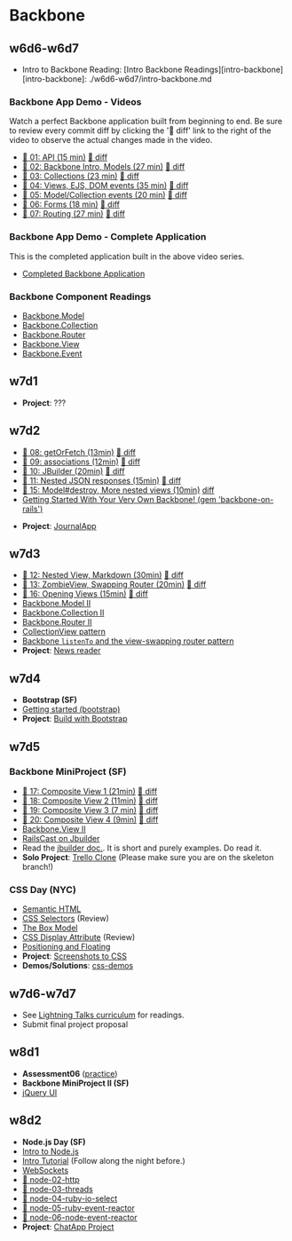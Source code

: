# Backbone

## w6d6-w6d7

* Intro to Backbone Reading: [Intro Backbone Readings][intro-backbone]
[intro-backbone]: ./w6d6-w6d7/intro-backbone.md

### Backbone App Demo - Videos
Watch a perfect Backbone application built from beginning to end.
Be sure to review every commit diff by clicking the ':notebook: diff' link to the right of the video to observe
the actual changes made in the video.
* [:movie_camera:  01: API (15 min)](https://vimeo.com/groups/appacademy/videos/84654425) [:notebook: diff][bb-00-01-diff]
* [:movie_camera:  02: Backbone Intro, Models (27 min)](https://vimeo.com/groups/appacademy/videos/84654427) [:notebook: diff][bb-01-02-diff]
* [:movie_camera:  03: Collections (23 min)](https://vimeo.com/groups/appacademy/videos/84654428) [:notebook: diff][bb-02-03-diff]
* [:movie_camera:  04: Views, EJS, DOM events (35 min)](https://vimeo.com/groups/appacademy/videos/84654429) [:notebook: diff][bb-03-04-diff]
* [:movie_camera:  05: Model/Collection events (20 min)](https://vimeo.com/groups/appacademy/videos/84654430) [:notebook: diff][bb-04-05-diff]
* [:movie_camera:  06: Forms (18 min)](https://vimeo.com/groups/appacademy/videos/84656483) [:notebook: diff][bb-05-06-diff]
* [:movie_camera:  07: Routing (27 min)](https://vimeo.com/groups/appacademy/videos/84656486) [:notebook: diff][bb-06-07-diff]

[bb-00-01-diff]: https://github.com/appacademy/BackboneDemo2/compare/backbone-00...backbone-01
[bb-01-02-diff]: https://github.com/appacademy/BackboneDemo2/compare/backbone-01...backbone-02
[bb-02-03-diff]: https://github.com/appacademy/BackboneDemo2/compare/backbone-02...backbone-03
[bb-03-04-diff]: https://github.com/appacademy/BackboneDemo2/compare/backbone-03...backbone-04
[bb-04-05-diff]: https://github.com/appacademy/BackboneDemo2/compare/backbone-04...backbone-05
[bb-05-06-diff]: https://github.com/appacademy/BackboneDemo2/compare/backbone-05...backbone-06
[bb-06-07-diff]: https://github.com/appacademy/BackboneDemo2/compare/backbone-06...backbone-07

### Backbone App Demo - Complete Application
This is the completed application built in the above video series.
* [Completed Backbone Application](https://github.com/appacademy/BackboneDemo2)

### Backbone Component Readings

* [Backbone.Model][backbone-model]
* [Backbone.Collection][backbone-collection]
* [Backbone.Router][backbone-router]
* [Backbone.View][backbone-view]
* [Backbone.Event][backbone-event]

[backbone-model]: ./w7d2/backbone-model.md
[backbone-collection]: ./w7d2/backbone-collection.md
[backbone-router]: ./w7d2/backbone-router.md
[backbone-view]: ./w7d2/backbone-view.md
[backbone-event]: ./w7d2/backbone-event.md

## w7d1

* **Project**: ???

## w7d2

* [:movie_camera:  08: getOrFetch (13min)](https://vimeo.com/groups/appacademy/videos/84656488) [:notebook: diff][bb-07-08-diff]
* [:movie_camera:  09: associations (12min)](https://vimeo.com/groups/appacademy/videos/84656490) [:notebook: diff][bb-08-09-diff]
* [:movie_camera:  10: JBuilder (20min)](https://vimeo.com/groups/appacademy/videos/84656491) [:notebook: diff][bb-09-10-diff]
* [:movie_camera:  11: Nested JSON responses (15min)](https://vimeo.com/groups/appacademy/videos/85052094) [:notebook: diff][bb-10-11-diff]
* [:movie_camera:  15: Model#destroy, More nested views (10min)](https://vimeo.com/groups/appacademy/videos/85052096) [diff][bb-13-15-diff]
* [Getting Started With Your Very Own Backbone! (gem 'backbone-on-rails')][backbone-intro]

[bb-07-08-diff]: https://github.com/appacademy/BackboneDemo2/compare/backbone-07...backbone-08
[bb-08-09-diff]: https://github.com/appacademy/BackboneDemo2/compare/backbone-08...backbone-09
[bb-09-10-diff]: https://github.com/appacademy/BackboneDemo2/compare/backbone-09...backbone-10
[bb-10-11-diff]: https://github.com/appacademy/BackboneDemo2/compare/backbone-10...backbone-11
[bb-13-15-diff]: https://github.com/appacademy/BackboneDemo2/compare/backbone-13...backbone-15

[backbone-intro]: ./w7d2/backbone-intro.md

* **Project**: [JournalApp][journal-app]

[journal-app]: ./projects/w7d2-journal.md

## w7d3
* [:movie_camera:  12: Nested View, Markdown (30min)](https://vimeo.com/groups/appacademy/videos/85052093) [:notebook: diff][bb-11-12-diff]
* [:movie_camera:  13: ZombieView, Swapping Router (20min)](https://vimeo.com/groups/appacademy/videos/85052095) [:notebook: diff][bb-12-13-diff]
* [:movie_camera:  16: Opening Views (15min)](https://vimeo.com/groups/appacademy/videos/85221709) [:notebook: diff][bb-15-16-diff]
* [Backbone.Model II][backbone-model-ii]
* [Backbone.Collection II][backbone-collection-ii]
* [Backbone.Router II][backbone-router-ii]
* [CollectionView pattern][collection-view-pattern]
* [Backbone `listenTo` and the view-swapping router pattern][listen-to]
* **Project**: [News reader][news-reader]


[bb-11-12-diff]: https://github.com/appacademy/BackboneDemo2/compare/backbone-11...backbone-12
[bb-12-13-diff]: https://github.com/appacademy/BackboneDemo2/compare/backbone-12...backbone-13
[bb-15-16-diff]: https://github.com/appacademy/BackboneDemo2/compare/backbone-15...backbone-16
[wine-cellar]: http://coenraets.org/blog/2011/12/backbone-js-wine-cellar-tutorial-part-1-getting-started/
[backbone-on-rails-book]: https://learn.thoughtbot.com/products/1-backbone-js-on-rails
[backbone-fundamentals]: https://github.com/addyosmani/backbone-fundamentals
[backbone-model-ii]: ./w7d3/backbone-model-ii.md
[backbone-collection-ii]: ./w7d3/backbone-collection-ii.md
[backbone-router-ii]: ./w7d3/backbone-router-ii.md
[collection-view-pattern]: ./w7d3/collection-view-pattern.md
[listen-to]: ./w7d3/listen-to.md
[backbone-relational]: ./w7d3/relational.md
[news-reader]: ./projects/w7d3-news-reader.md

## w7d4
* **Bootstrap (SF)**
* [Getting started (bootstrap)][bootstrap-getting-started]
* **Project**: [Build with Bootstrap][bootstrap-project]

[bootstrap-getting-started]: http://getbootstrap.com/getting-started/
[bootstrap-project]: ./w7d4/build_with_bootstrap.md

## w7d5

### Backbone MiniProject (SF)
* [:movie_camera:  17: Composite View 1 (21min)](https://vimeo.com/groups/appacademy/videos/85221711) [:notebook: diff][bb-16-17-diff]
* [:movie_camera:  18: Composite View 2 (11min)](https://vimeo.com/groups/appacademy/videos/85221712) [:notebook: diff][bb-17-18-diff]
* [:movie_camera:  19: Composite View 3 (7 min)](https://vimeo.com/groups/appacademy/videos/85221714) [:notebook: diff][bb-18-19-diff]
* [:movie_camera:  20: Composite View 4 (9min)](https://vimeo.com/groups/appacademy/videos/85221885) [:notebook: diff][bb-19-20-diff]
* [Backbone.View II][backbone-view-ii]
* [RailsCast on Jbuilder][jbuilder-railscast]
* Read the [jbuilder doc.][jbuilder-doc]. It is short and purely examples. Do read it.
* **Solo Project**: [Trello Clone][trello-project]  (Please make sure you are on the skeleton branch!)

[bb-16-17-diff]: https://github.com/appacademy/BackboneDemo2/compare/backbone-16...backbone-17
[bb-17-18-diff]: https://github.com/appacademy/BackboneDemo2/compare/backbone-17...backbone-18
[bb-18-19-diff]: https://github.com/appacademy/BackboneDemo2/compare/backbone-18...backbone-19
[bb-19-20-diff]: https://github.com/appacademy/BackboneDemo2/compare/backbone-19...backbone-20
[trello-project]: https://github.com/appacademy/TrelloClone/tree/skeleton
[backbone-view-ii]: ./w7d4/backbone-view-ii.md
[jbuilder-railscast]: http://railscasts.com/episodes/320-jbuilder
[gist-clone]: ./projects/w7d3-gist-clone.md
[gmail-clone]: ./projects/w7d4-gmail-clone.md
[jbuilder-doc]: https://github.com/rails/jbuilder

### CSS Day (NYC)
* [Semantic HTML][semantic-html]
* [CSS Selectors][selectors] (Review)
* [The Box Model][box-model]
* [CSS Display Attribute][display-attr] (Review)
* [Positioning and Floating][positioning]
* **Project**: [Screenshots to CSS][css-assignment]
* **Demos/Solutions**: [css-demos][css-demos]

[semantic-html]: ./w7d5/CSS/semantic-html.md
[selectors]: https://github.com/appacademy/js-curriculum/blob/master/w6d2/selectors.md
[box-model]: ./w7d5/CSS/box-model.md
[display-attr]: https://github.com/appacademy/js-curriculum/blob/master/w6d2/display.md
[positioning]: ./w7d5/CSS/positioning-and-floating.md
[css-assignment]: ./w7d5/CSS/w7d5-css-assignment.md
[css-demos]: https://github.com/jonathanlemuel/css-demos

## w7d6-w7d7
* See [Lightning Talks curriculum][lightning-talks] for readings.
* Submit final project proposal

[lightning-talks]: https://github.com/appacademy/lightning-talks

## w8d1
* **Assessment06** ([practice][assessment-practice])
* **Backbone MiniProject II (SF)**
* [jQuery UI][jquery-ui]

[assessment-practice]: https://github.com/appacademy/assessment-prep
[jquery-ui]: https://github.com/appacademy/lightning-talks/blob/master/w9d1/jquery_ui.md

## w8d2
* **Node.js Day (SF)**
* [Intro to Node.js][node-intro]
* [Intro Tutorial][node-tutorial] (Follow along the night before.)
* [WebSockets][node-websockets]
* [:movie_camera:  node-02-http][node-02-vid]
* [:movie_camera:  node-03-threads][node-03-vid]
* [:movie_camera:  node-04-ruby-io-select][node-04-vid]
* [:movie_camera:  node-05-ruby-event-reactor][node-05-vid]
* [:movie_camera:  node-06-node-event-reactor][node-06-vid]
* **Project**: [ChatApp Project][chatapp-project]

[node-demo]: https://github.com/appacademy/node-demo
[node-02-vid]: https://vimeo.com/groups/appacademy/videos/88022113
[node-03-vid]: https://vimeo.com/groups/appacademy/videos/88022115
[node-04-vid]: https://vimeo.com/groups/appacademy/videos/88022116
[node-05-vid]: https://vimeo.com/groups/appacademy/videos/88022119
[node-06-vid]: https://vimeo.com/groups/appacademy/videos/88025189
[node-intro]: ./node_intro/what-is-node-js.md
[node-tutorial]: ./node_intro/node_demo/node_intro.md
[node-websockets]: ./node_intro/web-sockets.md
[chatapp-project]: ./node_intro/chatapp_project.md
